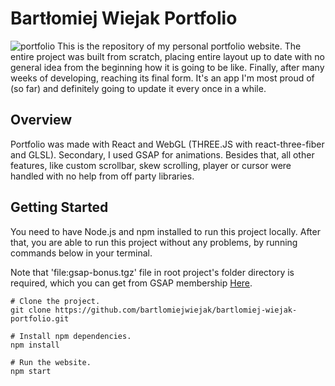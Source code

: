 # Bartłomiej Wiejak Portfolio
![portfolio](https://user-images.githubusercontent.com/63016300/97499684-957c9980-196e-11eb-93e7-14d62966df57.jpg)
This is the repository of my personal portfolio website. The entire project was built from scratch, placing entire layout up to date with no general idea from the beginning how it is going to be like. 
Finally, after many weeks of developing, reaching its final form. It's an app I'm most proud of (so far) and definitely going to update it every once in a while.

## Overview
Portfolio was made with React and WebGL (THREE.JS with react-three-fiber and GLSL). Secondary, I used GSAP for animations. Besides that, all other features, like custom scrollbar, skew scrolling, player or cursor were handled with no help from off party libraries.

## Getting Started
You need to have Node.js and npm installed to run this project locally. After that, you are able to run this project without any problems, by running commands below in your terminal.

Note that 'file:gsap-bonus.tgz' file in root project's folder directory is required, which you can get from GSAP membership [Here](https://greensock.com/).
```
# Clone the project.
git clone https://github.com/bartlomiejwiejak/bartlomiej-wiejak-portfolio.git

# Install npm dependencies.
npm install

# Run the website.
npm start
```
